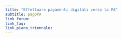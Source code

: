 ```yaml
---
title: "Effettuare pagamenti digitali verso la PA"
subtitle: pagoPA
link_forum:
link_faq:
link_piano_triennale:
---
```


